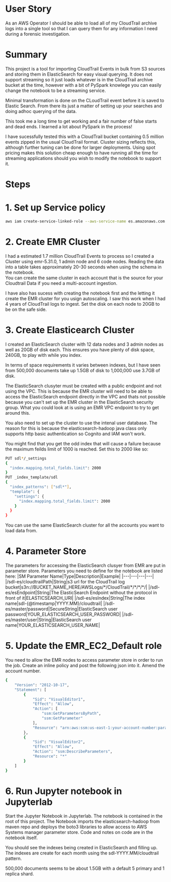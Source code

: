 # User Story
As an AWS Operator I should be able to load all of my CloudTrail archive logs into a single tool so that I can query them for any information I need during a forensic investigation.

# Summary

This project is a tool for importing CloudTrail Events in bulk from S3 sources and storing them in ElasticSearch for easy visual querying.  It does not support streaming so it just loads whatever is in the CloudTrail archive bucket at the time, however with a bit of PySpark knowlege you can easily change the notebook to be a streaming service.

Minimal transformation is done on the CLoudTrail event before it is saved to Elastic Search.  From there its just a matter of setting up your searches and doing adhoc querying of the data.

This took me a long time to get working and a fair number of false starts and dead ends.  I learned a lot about PySpark in the process!

I have sucessfully tested this with a CloudTrail bucket containing 0.5 million events zipped in the usual CloudTrail format.  Cluster sizing reflects this, although further tuning can be done for larger deployments.  Using spot pricing makes this solution cheap enough to have running all the time for streaming applications should you wish to modify the notebook to support it.

# Steps

# 1. Set up Service policy
```bash
aws iam create-service-linked-role --aws-service-name es.amazonaws.com
```
# 2. Create EMR Cluster
I had a estimated 1.7 million CloudTrail Events to process so I created a Cluster using emr-5.31.0, 1 admin node and 6 code nodes.  Reading the data into a table takes approximately 20-30 seconds when using the schema in the notebook.  
You can create the same cluster in each account that is the source for your Cloudtrail Data if you need a multi-account ingestion.

I have also has sucess with creating the notebook first and the letting it create the EMR cluster for you usign autoscaling.  I saw this work when I had 4 years of CloudTrail logs to ingest.  Set the disk on each node to 20GB to be on the safe side.
# 3. Create Elasticearch Cluster
I created an ElasticSearch cluster with 12 data nodes and 3 admin nodes as well as 20GB of disk each.  This ensures you have plenty of disk space, 240GB, to play with while you index.  

In terms of space requirements it varies between indexes, but I have seen from 500,000 documents take up 1.5GB of disk to 1,000,000 use 3.7GB of disk.

The ElasticSearch clusyter must be created with a public endpoint and not using the VPC.  This is because the EMR cluster will need to be able to access the ElasticSearch endpoint directly in the VPC and thats not possible because you can't set up the EMR cluster in the ElasticSearch security group.  What you could look at is using an EMR VPC endpoint to try to get around this.  

You also need to set up the cluster to use the intenal user database.  The reason for this is because the elasticsearch-hadoop java class only supports http basic authentication so Cognito and IAM won't work.

You might find that you get the odd index that will cause a failure because the maximum feilds limit of 1000 is reached.  Set this to 2000 like so:
```bash
PUT sdl*/_settings
{
  "index.mapping.total_fields.limit": 2000
}
PUT _index_template/sdl
{
  "index_patterns": ["sdl*"],
  "template": {
    "settings": {
      "index.mapping.total_fields.limit": 2000
    }
  }
}
```
You can use the same ElasticSearch cluster for all the accounts you want to load data from.
# 4. Parameter Store
The parameters for accessing the ElasticSearch clusyer from EMR are put in parameter store.  Parameters you need to define for the notebook are listed here:
|SM Parameter Name|Type|Description|Example|
|---|---|---|---|
|/sdl-es/cloudtrailPath|String|s3 url for the CloudTrail log bucket|s3n://BUCKET_NAME_HERE/AWSLogs/\*/CloudTrail/\*/\*/\*/\*/|
|/sdl-es/esEndpoint|String|The ElasticSearch Endpoint without the protocol in front of it|ELASTICSEARCH_URI|
|/sdl-es/esIndex|String|The index name|sdl-\{\@timestamp\|YYYY\.MM\}/cloudtrail|
|/sdl-es/master/password|SecureString|ElasticSearch user password|YOUR_ELASTICSEARCH_USER_PASSWORD|
|/sdl-es/master/user|String|ElasticSearch user name|YOUR_ELASTICSEARCH_USER_NAME|
# 5. Update the EMR_EC2_Default role
You need to allow the EMR nodes to access parameter store in order to run the job.  Create an inline policy and post the following json into it.  Amend the account number.
```bash
{
    "Version": "2012-10-17",
    "Statement": [
        {
            "Sid": "VisualEditor1",
            "Effect": "Allow",
            "Action": [
                "ssm:GetParametersByPath",
                "ssm:GetParameter"
            ],
            "Resource": "arn:aws:ssm:us-east-1:your-account-number:parameter/sdl-es*"
        },
        {
            "Sid": "VisualEditor2",
            "Effect": "Allow",
            "Action": "ssm:DescribeParameters",
            "Resource": "*"
        }
    ]
}
```
# 6. Run Jupyter notebook in Jupyterlab
Start the Jupyter Notebook in Jupyterlab.  The notebook is contained in the root of this project.  The Notebook imports the elasticsearch-hadoop from maven repo and deploys the boto3 libraries to allow access to AWS Systems manager parameter store.  Code and notes on code are in the notebook itself.

You should see the indexes being created in ElasticSearch and filling up.  The indexes are create for each month using the sdl-YYYY.MM/cloudtrail pattern.  

500,000 documents seems to be about 1.5GB with a default 5 primary and 1 replica shard.
